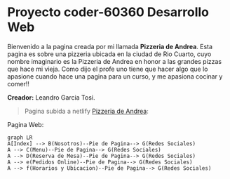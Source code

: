 #  Proyecto coder-60360 Desarrollo Web

Bienvenido a la pagina creada por mi llamada **Pizzeria de Andrea**. Esta pagina es sobre una pizzeria ubicada en la ciudad de Rio Cuarto, cuyo nombre imaginario es la Pizzeria de Andrea en honor a las grandes pizzas que hace mi vieja. Como dijo el profe uno tiene que hacer algo que lo apasione cuando hace una pagina para un curso, y me apasiona cocinar y comer!!





 **Creador:** Leandro Garcia Tosi.


>Pagina subida a netlify [Pizzeria de Andrea](https://pizzeriadeandrea.netlify.app/):



Pagina Web:

```mermaid
graph LR
A[Index] --> B(Nosotros)--Pie de Pagina--> G(Redes Sociales)
A --> C(Menu)--Pie de Pagina--> G(Redes Sociales)
A --> D(Reserva de Mesa)--Pie de Pagina--> G(Redes Sociales)
A --> e(Pedidos Online)--Pie de Pagina--> G(Redes Sociales)
A --> f(Horarios y Ubicacion)--Pie de Pagina--> G(Redes Sociales)
